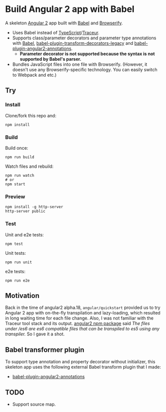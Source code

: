 # Build Angular 2 app with Babel

A skeleton [Angular 2](https://angular.io/) app built with [Babel](https://babeljs.io/) and [Browserify](http://browserify.org/).

- Uses Babel instead of [TypeScript](http://www.typescriptlang.org/)/[Traceur](https://github.com/google/traceur-compiler).
- Supports class/parameter decorators and parameter type annotations with [Babel](https://github.com/babel/babel), [babel-plugin-transform-decorators-legacy](https://github.com/loganfsmyth/babel-plugin-transform-decorators-legacy) and [babel-plugin-angular2-annotations](https://github.com/shuhei/babel-plugin-angular2-annotations).
  - **Parameter decorator is not supported because the syntax is not supported by Babel's parser.**
- Bundles JavaScript files into one file with Browserify. (However, it doesn't use any Browserify-specific technology. You can easily switch to Webpack and etc.)

## Try

### Install

Clone/fork this repo and:

```
npm install
```

### Build

Build once:

```
npm run build
```

Watch files and rebuild:

```
npm run watch
# or
npm start
```

### Preview

```
npm install -g http-server
http-server public
```

### Test

Unit and e2e tests:

```
npm test
```

Unit tests:

```
npm run unit
```

e2e tests:

```
npm run e2e
```

## Motivation

Back in the time of angular2 alpha.18, `angular/quickstart` provided us to try Angular 2 app with on-the-fly transpilation and lazy-loading, which resulted in long waiting time for each file change. Also, I was not familiar with the Traceur tool stack and its output. [angular2 npm package](https://www.npmjs.com/package/angular2) said *The files under /es6 are es6 compatible files that can be transpiled to es5 using any transpiler.* So I gave it a shot.

## Babel transformer plugin

To support type annotation and property decorator without initializer, this skeleton app uses the following external Babel transform plugin that I made:

- [babel-plugin-angular2-annotations](https://github.com/shuhei/babel-plugin-angular2-annotations)

## TODO

- Support source map.
